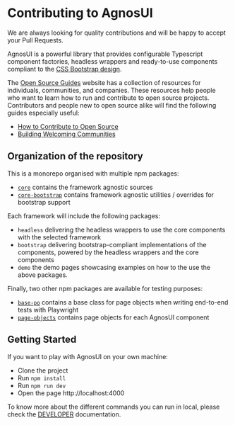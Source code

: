 # Contributing to AgnosUI

We are always looking for quality contributions and will be happy to accept your Pull Requests.

AgnosUI is a powerful library that provides configurable Typescript component factories, headless wrappers and ready-to-use components compliant to the [CSS Bootstrap design](https://getbootstrap.com/).

The [Open Source Guides](https://opensource.guide/) website has a collection of resources for individuals, communities, and companies. These resources help people who want to learn how to run and contribute to open source projects. Contributors and people new to open source alike will find the following guides especially useful:

- [How to Contribute to Open Source](https://opensource.guide/how-to-contribute/)
- [Building Welcoming Communities](https://opensource.guide/building-community/)

## Organization of the repository

This is a monorepo organised with multiple npm packages:

- [`core`](core) contains the framework agnostic sources
- [`core-bootstrap`](core-bootstrap) contains framework agnostic utilities / overrides for bootstrap support

Each framework will include the following packages:

- `headless` delivering the headless wrappers to use the core components with the selected framework
- `bootstrap` delivering bootstrap-compliant implementations of the components, powered by the headless wrappers and the core components
- `demo` the demo pages showcasing examples on how to the use the above packages.

Finally, two other npm packages are available for testing purposes:

- [`base-po`](base-po) contains a base class for page objects when writing end-to-end tests with Playwright
- [`page-objects`](page-objects) contains page objects for each AgnosUI component

## Getting Started

If you want to play with AgnosUI on your own machine:

- Clone the project
- Run `npm install`
- Run `npm run dev`
- Open the page http://localhost:4000

To know more about the different commands you can run in local, please check the [DEVELOPER](DEVELOPER.md) documentation.
